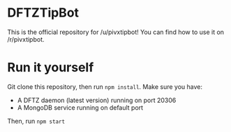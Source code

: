 # DFTZTipBot

This is the official repository for /u/pivxtipbot! You can find how to use it on /r/pivxtipbot.



# Run it yourself

Git clone this repository, then run `npm install`. Make sure you have:

- A DFTZ daemon (latest version) running on port 20306
- A MongoDB service running on default port

Then, run `npm start`
